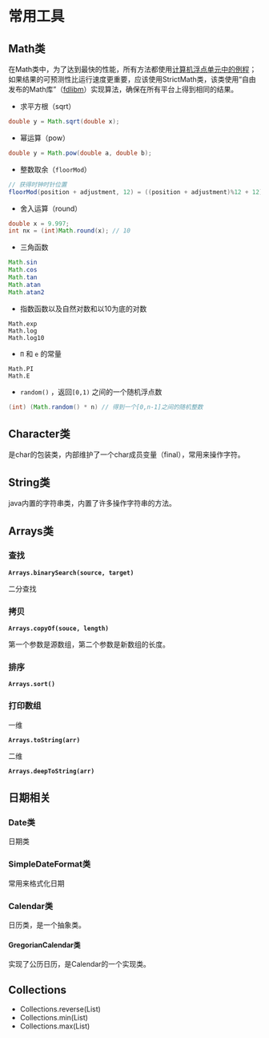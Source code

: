 # 常用工具

## Math类

在Math类中，为了达到最快的性能，所有方法都使用[计算机浮点单元中的例程]()；如果结果的可预测性比运行速度更重要，应该使用StrictMath类，该类使用“自由发布的Math库”（[fdlibm]()）实现算法，确保在所有平台上得到相同的结果。

- 求平方根（sqrt）

```java
double y = Math.sqrt(double x);
```

- 幂运算（pow）

```java
double y = Math.pow(double a, double b);
```

- 整数取余（`floorMod`）

```java
// 获得时钟时针位置
floorMod(position + adjustment, 12) = ((position + adjustment)%12 + 12)%12
```

- 舍入运算（round）

```java
double x = 9.997;
int nx = (int)Math.round(x); // 10
```

- 三角函数

```java
Math.sin
Math.cos
Math.tan
Math.atan
Math.atan2
```

- 指数函数以及自然对数和以10为底的对数

```
Math.exp
Math.log
Math.log10
```

- `Π` 和 `e` 的常量

```
Math.PI
Math.E
```

- `random()` ，返回`[0,1)` 之间的一个随机浮点数

```java
(int) (Math.random() * n) // 得到一个[0,n-1]之间的随机整数
```

## Character类

是char的包装类，内部维护了一个char成员变量（final），常用来操作字符。

## String类

java内置的字符串类，内置了许多操作字符串的方法。

## Arrays类

### 查找

**`Arrays.binarySearch(source, target)`**

二分查找

### 拷贝

**`Arrays.copyOf(souce, length)`** 

第一个参数是源数组，第二个参数是新数组的长度。

### 排序

**`Arrays.sort()`** 

### 打印数组

一维

**`Arrays.toString(arr)`** 

二维

**`Arrays.deepToString(arr)`**  

## 日期相关

### Date类

日期类

### SimpleDateFormat类

常用来格式化日期

### Calendar类

日历类，是一个抽象类。

#### GregorianCalendar类

实现了公历日历，是Calendar的一个实现类。

## Collections

- Collections.reverse(List)
- Collections.min(List)
- Collections.max(List)
